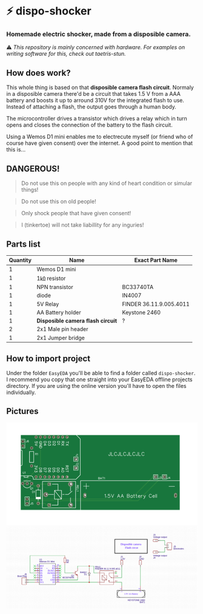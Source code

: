 # ⚡ dispo-shocker

### Homemade electric shocker, made from a disposible camera.

⚠ *This repository is mainly concerned with hardware. For examples on writing software for this, check out taetris-stun.*

## How does work?

This whole thing is based on that **disposible camera flash circuit**. Normaly in a disposible camera there'd be a circuit that takes 1.5 V from a AAA battery and boosts it up to arround 310V for the integrated flash to use. Instead of attaching a flash, the output goes through a human body.

The microcontroller drives a transistor which drives a relay which in turn opens and closes the connection of the battery to the flash circuit.

Using a Wemos D1 mini enables me to electrecute myself (or friend who of course have given consent) over the internet. A good point to mention that this is...

## DANGEROUS!

> Do not use this on people with any kind of heart condition or simular things!

> Do not use this on old people!

> Only shock people that have given consent!

> I (tinkertoe) will not take liabillity for any inguries!

## Parts list

| Quantity | Name                                | Exact Part Name         |
| -------- | ----------------------------------- | ----------------------- |
| 1        | Wemos D1 mini                       |                         |
| 1        | 1㏀ resistor                        |                         |
| 1        | NPN transistor                      | BC33740TA               |
| 1        | diode                               | IN4007                  |
| 1        | 5V Relay                            | FINDER 36.11.9.005.4011 |
| 1        | AA Battery holder                   | Keystone 2460           |
| 1        | **Disposible camera flash circuit** | ?                       |
| 2        | 2x1 Male pin header                 |                         |
| 1        | 2x1 Jumper bridge                   |                         |

## How to import project

Under the folder `EasyEDA` you'll be able to find a folder called `dispo-shocker`. I recommend you copy that one straight into your EasyEDA offline projects directory. If you are using the online version you'll have to open the files individually.

## Pictures

![](./img/pcb_render.png)
![](./img/schematic.png)